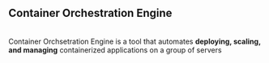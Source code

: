 ## Container Orchestration Engine
<br>
Container Orchsetration Engine is a tool that automates <b>deploying, scaling, and managing</b> containerized applications on a group of servers


<!-- * Self contained - packaged & deployed as single unit
* Three tiered application architecture
  * Presentation Layer
  * Application Layer
  * Data Layer -->

